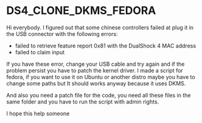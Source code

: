 # DS4_CLONE_DKMS_FEDORA

Hi everybody.
I figured out that some chinese controllers failed at plug it in the USB connector with the following errors:
- failed to retrieve feature report 0x81 with the DualShock 4 MAC address
- failed to claim input

If you have these error, change your USB cable and try again and if the problem persist you have to patch the kernel driver. I made a script for fedora, if you want to use it on Ubuntu or another distro maybe you have to change some paths but It should works anyway because it uses DKMS.

And also you need a patch file for the code, you need all these files in the same folder and you have to run the script with admin rights.

I hope this help someone
